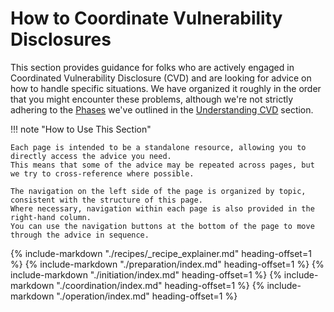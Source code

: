 # How to Coordinate Vulnerability Disclosures

This section provides guidance for folks who are actively engaged in Coordinated Vulnerability Disclosure (CVD)
and are looking for advice on how to handle specific situations.
We have organized it roughly in the order that you might encounter these problems,
although we're not strictly adhering to the [Phases](../topics/phases/index.md) we've outlined in the [Understanding CVD](../topics/index.md) section.

!!! note "How to Use This Section"

    Each page is intended to be a standalone resource, allowing you to directly access the advice you need.
    This means that some of the advice may be repeated across pages, but we try to cross-reference where possible.
  
    The navigation on the left side of the page is organized by topic, consistent with the structure of this page.
    Where necessary, navigation within each page is also provided in the right-hand column.
    You can use the navigation buttons at the bottom of the page to move through the advice in sequence.

{% include-markdown "./recipes/_recipe_explainer.md" heading-offset=1 %}
{% include-markdown "./preparation/index.md" heading-offset=1 %}
{% include-markdown "./initiation/index.md" heading-offset=1 %}
{% include-markdown "./coordination/index.md" heading-offset=1 %}
{% include-markdown "./operation/index.md" heading-offset=1 %}
